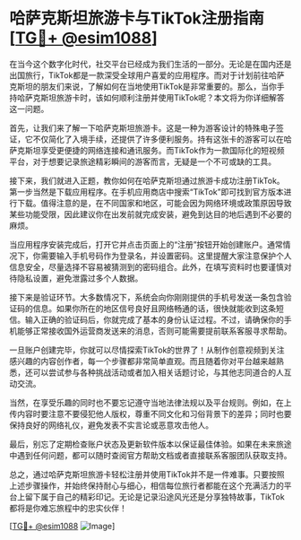 # 哈萨克斯坦旅游卡与TikTok注册指南[[TG💪+ @esim1088](https://t.me/s/esim1088)]

在当今这个数字化时代，社交平台已经成为我们生活的一部分。无论是在国内还是出国旅行，TikTok都是一款深受全球用户喜爱的应用程序。而对于计划前往哈萨克斯坦的朋友们来说，了解如何在当地使用TikTok是非常重要的。那么，当你手持哈萨克斯坦旅游卡时，该如何顺利注册并使用TikTok呢？本文将为你详细解答这一问题。

首先，让我们来了解一下哈萨克斯坦旅游卡。这是一种为游客设计的特殊电子签证，它不仅简化了入境手续，还提供了许多便利服务。持有这张卡的游客可以在哈萨克斯坦享受更便捷的网络连接和通讯服务。而TikTok作为一款国际化的短视频平台，对于想要记录旅途精彩瞬间的游客而言，无疑是一个不可或缺的工具。

接下来，我们就进入正题，教你如何在哈萨克斯坦通过旅游卡成功注册TikTok。第一步当然是下载应用程序。在手机应用商店中搜索“TikTok”即可找到官方版本进行下载。值得注意的是，在不同国家和地区，可能会因为网络环境或政策原因导致某些功能受限，因此建议你在出发前就完成安装，避免到达目的地后遇到不必要的麻烦。

当应用程序安装完成后，打开它并点击页面上的“注册”按钮开始创建账户。通常情况下，你需要输入手机号码作为登录名，并设置密码。这里提醒大家注意保护个人信息安全，尽量选择不容易被猜测到的密码组合。此外，在填写资料时也要谨慎对待隐私设置，避免泄露过多个人数据。

接下来是验证环节。大多数情况下，系统会向你刚刚提供的手机号发送一条包含验证码的信息。如果你所在的地区信号良好且网络畅通的话，很快就能收到这条短信。输入正确的验证码后，你就完成了基本的身份认证过程。不过，请确保你的手机能够正常接收国外运营商发送来的消息，否则可能需要提前联系客服寻求帮助。

一旦账户创建完毕，你就可以尽情探索TikTok的世界了！从制作创意视频到关注感兴趣的内容创作者，每一个步骤都非常简单直观。而且随着你对平台越来越熟悉，还可以尝试参与各种挑战活动或者加入相关话题讨论，与其他志同道合的人互动交流。

当然，在享受乐趣的同时也不要忘记遵守当地法律法规以及平台规则。例如，在上传内容时要注意不要侵犯他人版权，尊重不同文化和习俗背景下的差异；同时也要保持良好的网络礼仪，避免发表不实言论或恶意攻击他人。

最后，别忘了定期检查账户状态及更新软件版本以保证最佳体验。如果在未来旅途中遇到任何问题，都可以随时查阅官方帮助文档或者直接联系客服团队获取支持。

总之，通过哈萨克斯坦旅游卡轻松注册并使用TikTok并不是一件难事。只要按照上述步骤操作，并始终保持耐心与细心，相信每位旅行者都能在这个充满活力的平台上留下属于自己的精彩印记。无论是记录沿途风光还是分享独特故事，TikTok都将是你难忘旅程中的忠实伙伴！

[[TG💪+ @esim1088](https://t.me/s/esim1088) ![Image](https://i.postimg.cc/4NQfJmqS/Snipaste-2025-05-13-00-14-12.png)]